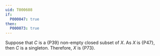 ```yaml
---
uid: T000608
if:
  P000047: true
then:
  P000073: true
---
```


Suppose that $C$ is a {P39} non-empty closed subset of $X$. As $X$ is {P47}, then $C$ is a singleton. Therefore, $X$ is {P73}.
